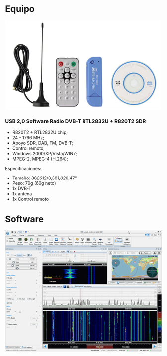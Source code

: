 # Equipo

<img src="img/sdr.820T2.1.png" width="500" />

### USB 2,0 Software Radio DVB-T RTL2832U + R820T2 SDR

- R820T2 + RTL2832U chip;
- 24 - 1766 MHz;
- Apoyo SDR, DAB, FM, DVB-T;
- Control remoto;
- Windows 2000/XP/Vista/WIN7;
- MPEG-2, MPEG-4 (H.264);

Especificaciones:
- Tamaño: 86*26*12/3,38*1,02*0,47"
- Peso: 70g (60g neto)
- 1x DVB-T
- 1x antena
- 1x Control remoto

# Software

<img src="img/sdr-radio.png" />

